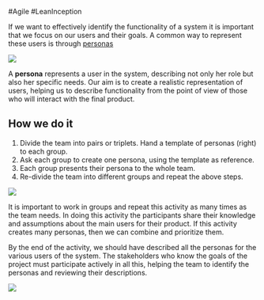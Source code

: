 #Agile #LeanInception 

If we want to effectively identify the functionality of a system it is important that we focus on our users and their goals. A common way to represent these users is through [personas](https://www.caroli.org/en/personas-what-why-when-how/)

![](https://martinfowler.com/articles/lean-inception/monster-personas.jpg)

A **persona** represents a user in the system, describing not only her role but also her specific needs. Our aim is to create a realistic representation of users, helping us to describe functionality from the point of view of those who will interact with the final product.

## How we do it

1. Divide the team into pairs or triplets. Hand a template of personas (right) to each group.
2. Ask each group to create one persona, using the template as reference.
3. Each group presents their persona to the whole team.
4. Re-divide the team into different groups and repeat the above steps.

![](https://martinfowler.com/articles/lean-inception/persona-template.jpg)

It is important to work in groups and repeat this activity as many times as the team needs. In doing this activity the participants share their knowledge and assumptions about the main users for their product. If this activity creates many personas, then we can combine and prioritize them.

By the end of the activity, we should have described all the personas for the various users of the system. The stakeholders who know the goals of the project must participate actively in all this, helping the team to identify the personas and reviewing their descriptions.

![](https://martinfowler.com/articles/lean-inception/personas.jpg)